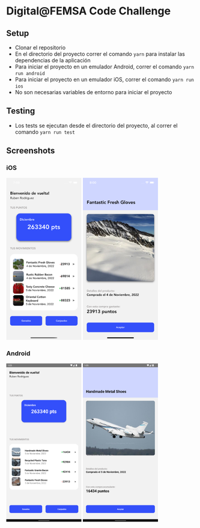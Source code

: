 # Digital@FEMSA Code Challenge

## Setup
- Clonar el repositorio
- En el directorio del proyecto correr el comando `yarn` para instalar las dependencias de la aplicación
- Para iniciar el proyecto en un emulador Android, correr el comando `yarn run android`
- Para iniciar el proyecto en un emulador iOS, correr el comando `yarn run ios`
- No son necesarias variables de entorno para iniciar el proyecto

## Testing
- Los tests se ejecutan desde el directorio del proyecto, al correr el comando `yarn run test`

## Screenshots

### iOS
<img src="./src/assets/images/ios1.png" width="200">
<img src="./src/assets/images/ios2.png" width="200">

### Android
<img src="./src/assets/images/android1.png" width="200">
<img src="./src/assets/images/android2.png" width="200">